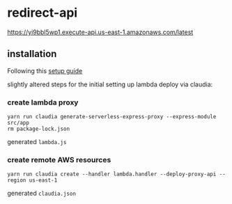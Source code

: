 # redirect-api

https://yi9bbl5wp1.execute-api.us-east-1.amazonaws.com/latest

## installation

Following this [setup guide](https://medium.freecodecamp.org/express-js-and-aws-lambda-a-serverless-love-story-7c77ba0eaa35)

slightly altered steps for the initial setting up lambda deploy via claudia:

### create lambda proxy

```
yarn run claudia generate-serverless-express-proxy --express-module src/app
rm package-lock.json
```

generated `lambda.js`

### create remote AWS resources

```
yarn run claudia create --handler lambda.handler --deploy-proxy-api --region us-east-1
```

generated `claudia.json`
